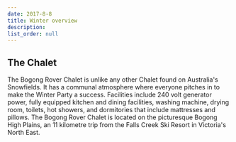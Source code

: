 ```yaml
---
date: 2017-8-8
title: Winter overview
description:
list_order: null
---
```


## The Chalet

The Bogong Rover Chalet is unlike any other Chalet found on Australia's
Snowfields. It has a communal atmosphere where everyone pitches in to make the
Winter Party a success. Facilities include 240 volt generator power, fully
equipped kitchen and dining facilities, washing machine, drying room, toilets,
hot showers, and dormitories that include mattresses and pillows. The Bogong
Rover Chalet is located on the picturesque Bogong High Plains, an 11 kilometre
trip from the Falls Creek Ski Resort in Victoria's North East.

